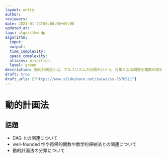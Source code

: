 ```yaml
---
layout: entry
author:
reviewers:
date: 2021-01-23T00:00:00+09:00
updated_at:
tags: algorithm dp
algorithm:
  input:
  output:
  time_complexity:
  space_complexity:
  aliases: bisection
  level: green
description: 動的計画法とは、アルゴリズムの分類のひとつ。対象となる問題を複数の部分問題に分割して、部分問題の答えを記録しながらそのすべてを解くという形のアルゴリズムの総称である。動的計画法に分類されるようなアルゴリズムの実装方法の典型例として、配列をループで埋めていく実装や、メモ化を伴なう再帰による実装がある。
draft: true
draft_urls: ["https://www.slideshare.net/iwiwi/ss-3578511"]
---
```


# 動的計画法

## 話題

-   DAG との関連について
-   well-founded 性や再帰的関数や数学的帰納法との関連について
-   動的計画法の分類について
